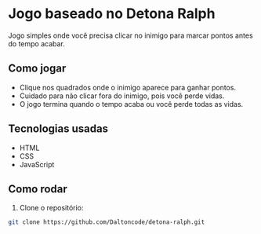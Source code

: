 # Jogo baseado no Detona Ralph

Jogo simples onde você precisa clicar no inimigo para marcar pontos antes do tempo acabar.

## Como jogar

- Clique nos quadrados onde o inimigo aparece para ganhar pontos.
- Cuidado para não clicar fora do inimigo, pois você perde vidas.
- O jogo termina quando o tempo acaba ou você perde todas as vidas.

## Tecnologias usadas

- HTML
- CSS
- JavaScript

## Como rodar

1. Clone o repositório:
```bash
git clone https://github.com/Daltoncode/detona-ralph.git
